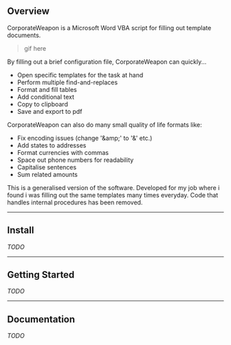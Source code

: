 ## Overview  

CorporateWeapon is a Microsoft Word VBA script for filling out template documents.  

> gif here

By filling out a brief configuration file, CorporateWeapon can quickly...  

- Open specific templates for the task at hand
- Perform multiple find-and-replaces
- Format and fill tables
- Add conditional text
- Copy to clipboard
- Save and export to pdf

CorporateWeapon can also do many small quality of life formats like:

- Fix encoding issues (change '\&amp;' to '&' etc.)
- Add states to addresses
- Format currencies with commas
- Space out phone numbers for readability
- Capitalise sentences
- Sum related amounts

This is a generalised version of the software. Developed for my job where i found i was filling out the same templates many times everyday. Code that handles internal procedures has been removed.  


---

## Install

*TODO*

---

## Getting Started

*TODO*

---

## Documentation

*TODO*

